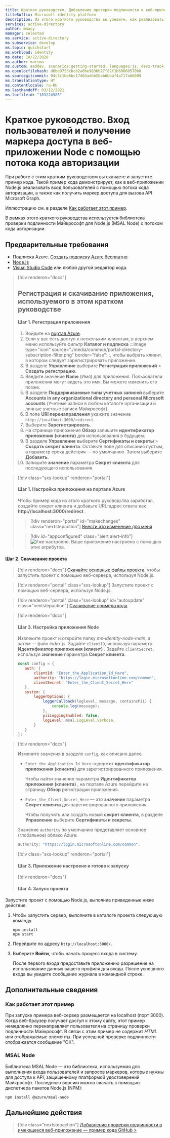 ```yaml
---
title: Краткое руководство. Добавление проверки подлинности в веб-приложение Node с помощью MSAL Node | Azure
titleSuffix: Microsoft identity platform
description: Из этого краткого руководства вы узнаете, как реализовать проверку подлинности с помощью веб-приложения Node.js и библиотеки проверки подлинности Майкрософт (MSAL) для Node.js.
services: active-directory
author: mmacy
manager: celested
ms.service: active-directory
ms.subservice: develop
ms.topic: quickstart
ms.workload: identity
ms.date: 10/22/2020
ms.author: marsma
ms.custom: aaddev, scenarios:getting-started, languages:js, devx-track-js
ms.openlocfilehash: d6be9753cbcb2a6be9836b27f82f1b60068570b8
ms.sourcegitcommit: 94c3c1be6bc17403adbb2bab6bbaf4a717a66009
ms.translationtype: HT
ms.contentlocale: ru-RU
ms.lasthandoff: 03/12/2021
ms.locfileid: "103224985"
---
```

# <a name="quickstart-sign-in-users-and-get-an-access-token-in-a-node-web-app-using-the-auth-code-flow"></a>Краткое руководство. Вход пользователей и получение маркера доступа в веб-приложении Node с помощью потока кода авторизации

При работе с этим кратким руководством вы скачаете и запустите пример кода. Такой пример кода демонстрирует, как в веб-приложении Node.js реализовать вход пользователей с помощью потока кода авторизации, а также как получить маркер доступа для вызова API Microsoft Graph. 

Иллюстрацию см. в разделе [Как работает этот пример](#how-the-sample-works).

В рамках этого краткого руководства используется библиотека проверки подлинности Майкрософт для Node.js (MSAL Node) с потоком кода авторизации.

## <a name="prerequisites"></a>Предварительные требования

* Подписка Azure. [Создать подписку Azure бесплатно](https://azure.microsoft.com/free/?WT.mc_id=A261C142F)
* [Node.js](https://nodejs.org/en/download/)
* [Visual Studio Code](https://code.visualstudio.com/download) или любой другой редактор кода.

> [!div renderon="docs"]
> ## <a name="register-and-download-your-quickstart-application"></a>Регистрация и скачивание приложения, используемого в этом кратком руководстве
>
> #### <a name="step-1-register-your-application"></a>Шаг 1. Регистрация приложения
>
> 1. Войдите на <a href="https://portal.azure.com/" target="_blank">портал Azure</a>.
> 1. Если у вас есть доступ к нескольким клиентам, в верхнем меню используйте фильтр **Каталог и подписка** :::image type="icon" source="./media/common/portal-directory-subscription-filter.png" border="false":::, чтобы выбрать клиент, в котором следует зарегистрировать приложение.
> 1. В разделе **Управление** выберите **Регистрация приложений** > **Создать регистрацию**.
> 1. Введите значение **Name** (Имя) для приложения. Пользователи приложения могут видеть это имя. Вы можете изменить его позже.
> 1. В разделе **Поддерживаемые типы учетных записей** выберите **Accounts in any organizational directory and personal Microsoft accounts** (Учетные записи в любом каталоге организации и личные учетные записи Майкрософт).
> 1. В поле **URI перенаправления** укажите значение `http://localhost:3000/redirect`.
> 1. Выберите **Зарегистрировать**. 
> 1. На странице приложения **Обзор** запишите **идентификатор приложения (клиента)** для использования в будущем.
> 1. В разделе **Управление** выберите **Сертификаты и секреты** > **Создать секрет клиента**.  Оставьте поле для описания пустым, а параметр срока действия — по умолчанию. Затем выберите **Добавить**.
> 1. Запишите **значение** параметра **Секрет клиента** для последующего использования.

> [!div class="sxs-lookup" renderon="portal"]
> #### <a name="step-1-configure-the-application-in-azure-portal"></a>Шаг 1. Настройка приложения на портале Azure
> Чтобы пример кода из этого краткого руководства заработал, создайте секрет клиента и добавьте URL-адрес ответа как **http://localhost:3000/redirect** .
> > [!div renderon="portal" id="makechanges" class="nextstepaction"]
> > [Внести это изменение для меня]()
>
> > [!div id="appconfigured" class="alert alert-info"]
> > ![Уже настроено](media/quickstart-v2-windows-desktop/green-check.png). Ваше приложение настроено с помощью этих атрибутов.

#### <a name="step-2-download-the-project"></a>Шаг 2. Скачивание проекта

> [!div renderon="docs"]
> [Скачайте основные файлы проекта](https://github.com/Azure-Samples/ms-identity-node/archive/main.zip), чтобы запустить проект с помощью веб-сервера, используя Node.js.

> [!div renderon="portal" class="sxs-lookup"]
> Запустите проект с помощью веб-сервера, используя Node.js.

> [!div renderon="portal" class="sxs-lookup" id="autoupdate" class="nextstepaction"]
> [Скачивание примера кода](https://github.com/Azure-Samples/ms-identity-node/archive/main.zip)

> [!div renderon="docs"]
> #### <a name="step-3-configure-your-node-app"></a>Шаг 3. Настройка приложения Node
>
> Извлеките проект и откройте папку *ms-identity-node-main*, а затем — файл *index.js*.
> Задайте `clientID`, используя параметр **Идентификатор приложения (клиент)** .
> Задайте `clientSecret`, используя **значение** параметра **Секрет клиента**.
>
>```javascript
>const config = {
>    auth: {
>        clientId: "Enter_the_Application_Id_Here",
>        authority: "https://login.microsoftonline.com/common",
>        clientSecret: "Enter_the_Client_Secret_Here"
>    },
>    system: {
>        loggerOptions: {
>            loggerCallback(loglevel, message, containsPii) {
>                console.log(message);
>            },
>            piiLoggingEnabled: false,
>            logLevel: msal.LogLevel.Verbose,
>        }
>    }
>};
> ```

> [!div renderon="docs"]
>
> Измените значения в разделе `config`, как описано далее.
>
> - `Enter_the_Application_Id_Here` содержит **идентификатор приложения (клиента)** для зарегистрированного приложения.
>
>    Чтобы найти значение параметра **Идентификатор приложения (клиента)** , на портале Azure перейдите на страницу **Обзор** регистрации приложения.
> - `Enter_the_Client_Secret_Here` — это **значение** параметра **Секрет клиента** для зарегистрированного приложения.
>
>    Чтобы получить или создать новый **секрет клиента**, в разделе **Управление** выберите **Сертификаты и секреты**.
>
> Значение `authority` по умолчанию представляет основное (глобальное) облако Azure:
>
> ```javascript
> authority: "https://login.microsoftonline.com/common",
> ```
>
> [!div class="sxs-lookup" renderon="portal"]
> #### <a name="step-3-your-app-is-configured-and-ready-to-run"></a>Шаг 3. Приложение настроено и готово к запуску
>
> [!div renderon="docs"]
>
> #### <a name="step-4-run-the-project"></a>Шаг 4. Запуск проекта

Запустите проект с помощью Node.js, выполнив приведенные ниже действия.

1. Чтобы запустить сервер, выполните в каталоге проекта следующую команду.
    ```console
    npm install
    npm start
    ```
1. Перейдите по адресу `http://localhost:3000/`.

1. Выберите **Войти**, чтобы начать процесс входа в систему.

    После первого входа предоставьте приложению разрешение на использование данных вашего профиля для входа. После успешного входа вы увидите сообщение журнала в командной строке.

## <a name="more-information"></a>Дополнительные сведения

### <a name="how-the-sample-works"></a>Как работает этот пример

При запуске примера веб-сервер размещается на localhost (порт 3000). Когда веб-браузер получает доступ к этому сайту, этот пример немедленно перенаправляет пользователя на страницу проверки подлинности Майкрософт. В связи с этим пример не содержит *HTML* или отображаемые элементы. При успешной проверке подлинности отображается сообщение "ОК".

### <a name="msal-node"></a>MSAL Node

Библиотека MSAL Node — это библиотека, используемая для выполнения входа пользователей и запросов маркеров, которые нужны для доступа к API, защищенному платформой удостоверений Майкрософт. Последнюю версию можно скачать с помощью диспетчера пакетов Node.js (NPM):

```console
npm install @azure/msal-node
```

## <a name="next-steps"></a>Дальнейшие действия

> [!div class="nextstepaction"]
> [Добавление проверки подлинности в имеющееся веб-приложение — пример кода GitHub >](https://github.com/AzureAD/microsoft-authentication-library-for-js/tree/dev/samples/msal-node-samples/standalone-samples/auth-code)
